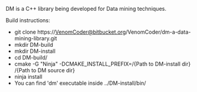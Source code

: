 DM is a C++ library being developed for Data mining techniques.

Build instructions:

* git clone https://VenomCoder@bitbucket.org/VenomCoder/dm-a-data-mining-library.git
* mkdir DM-build
* mkdir DM-install
* cd DM-build/
* cmake -G "Ninja" -DCMAKE_INSTALL_PREFIX=/{Path to DM-install dir} /{Path to DM source dir}
* ninja install
* You can find 'dm' executable inside ../DM-install/bin/
